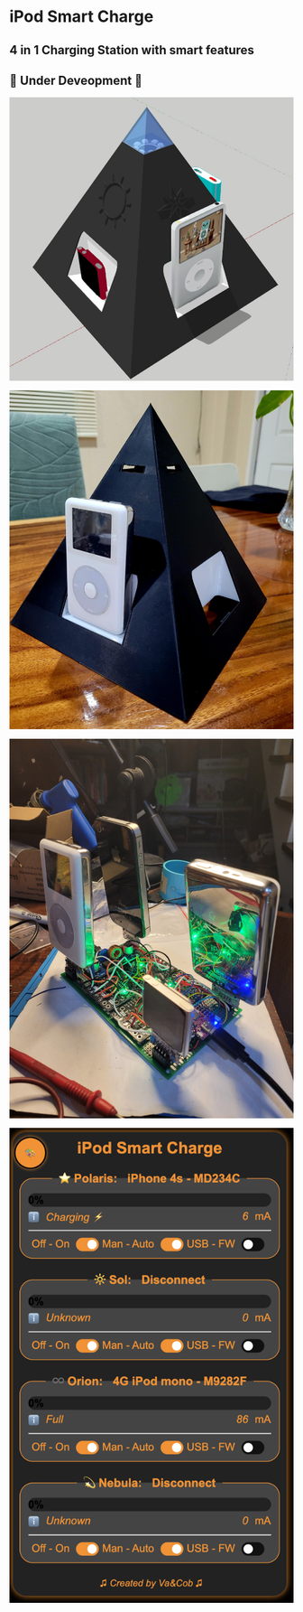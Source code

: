 # iPod Smart Charge
## 4 in 1 Charging Station with smart features
## 🚧 Under Deveopment 🚧

![iPodSmartCharge](https://github.com/VaAndCob/iPod-Smart-Charge/blob/main/pictures/pyramid1.jpg)

![case](https://github.com/VaAndCob/iPod-Smart-Charge/blob/main/pictures/pyramid.jpg)

![protype](https://github.com/VaAndCob/iPod-Smart-Charge/blob/main/pictures/prototype.jpg)

![UI](https://github.com/VaAndCob/iPod-Smart-Charge/blob/main/pictures/ui.png)